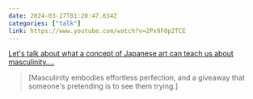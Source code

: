 ```yaml
---
date: 2024-03-27T01:20:47.634Z
categories: ["talk"]
link: https://www.youtube.com/watch?v=2Px9F0p2TCE
---
```

[Let's talk about what a concept of Japanese art can teach us about masculinity....](https://www.youtube.com/watch?v=2Px9F0p2TCE)

> [Masculinity embodies effortless perfection, and a giveaway that someone's pretending is to see them trying.]
